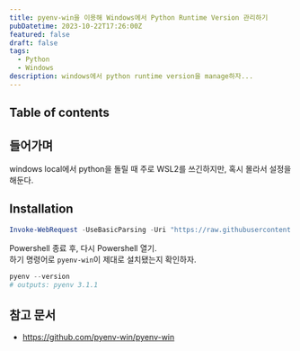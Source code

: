 ```yaml
---
title: pyenv-win을 이용해 Windows에서 Python Runtime Version 관리하기
pubDatetime: 2023-10-22T17:26:00Z
featured: false
draft: false
tags:
  - Python
  - Windows
description: windows에서 python runtime version을 manage하자...
---
```


## Table of contents

## 들어가며

windows local에서 python을 돌릴 때 주로 WSL2를 쓰긴하지만, 혹시 몰라서 설정을 해둔다.

## Installation

```powershell
Invoke-WebRequest -UseBasicParsing -Uri "https://raw.githubusercontent.com/pyenv-win/pyenv-win/master/pyenv-win/install-pyenv-win.ps1" -OutFile "./install-pyenv-win.ps1"; &"./install-pyenv-win.ps1"
```

Powershell 종료 후, 다시 Powershell 열기.  
하기 명령어로 `pyenv-win`이 제대로 설치됐는지 확인하자.

```powershell
pyenv --version
# outputs: pyenv 3.1.1
```

## 참고 문서

- <https://github.com/pyenv-win/pyenv-win>
